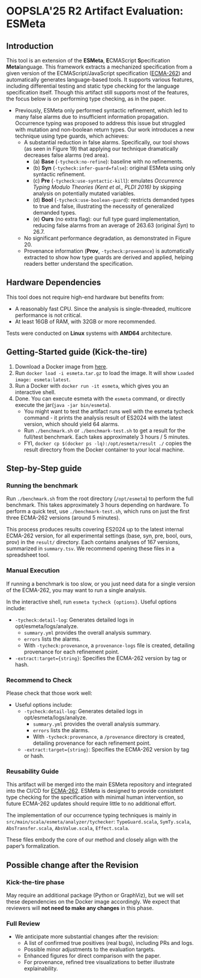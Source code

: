 # OOPSLA'25 R2 Artifact Evaluation: ESMeta

## Introduction

This tool is an extension of the **ESMeta**, **E**CMAScript **S**pecification **Meta**language. This framework extracts a mechanized specification from a given version of the ECMAScript/JavaScript specification ([ECMA-262](https://tc39.es/ecma262/)) and automatically generates language-based tools. It supports various features, including differential testing and static type checking for the language specification itself. Though this artifact still supports most of the features, the focus below is on performing type checking, as in the paper. 

* Previously, ESMeta only performed syntactic refinement, which led to many false alarms due to insufficient information propagation. Occurrence typing was proposed to address this issue but struggled with mutation and non-boolean return types. Our work introduces a new technique using type guards, which achieves:
  - A substantial reduction in false alarms. Specifically, our tool shows (as seen in Figure 19) that applying our technique dramatically decreases false alarms (red area).
    - (a) **Base** (`-tycheck:no-refine`): baseline with no refinements.
    - (b) **Syn** (`-tycheck:infer-guard=false`): original ESMeta using only syntactic refinement.
    - (c) **Pre** (`-tycheck:use-syntactic-kill`): emulates *Occurrence Typing Modulo Theories (Kent et al., PLDI 2016)* by skipping analysis on potentially mutated variables.
    - (d) **Bool** (`-tycheck:use-boolean-guard`): restricts demanded types to true and false, illustrating the necessity of generalized demanded types.
    - (e) **Ours** (no extra flag): our full type guard implementation, reducing false alarms from an average of 263.63 (original *Syn*) to 26.7.
  - No significant performance degradation, as demonstrated in Figure 20.
  - Provenance information (**Prov**, `-tycheck:provenance`) is automatically extracted to show how type guards are derived and applied, helping readers better understand the specification.

## Hardware Dependencies

This tool does not require high-end hardware but benefits from:

- A reasonably fast CPU. Since the analysis is single-threaded, multicore performance is not critical.
- At least 16GB of RAM, with 32GB or more recommended.

Tests were conducted on **Linux** systems with **AMD64** architecture.

## Getting-Started guide (Kick-the-tire)

1. Download a Docker image from [here](https://drive.google.com/file/d/1nvyz_fKZX-Fdhzcjnjos8PSVaJtXIDbq/view?usp=drive_link).
1. Run `docker load -i esmeta.tar.gz` to load the image. It will show `Loaded image: esmeta:latest`.
1. Run a Docker with `docker run -it esmeta`, which gives you an interactive shell.
1. Done. You can execute esmeta with the `esmeta` command, or directly execute the jar(`java -jar bin/esmeta`). 
   * You might want to test the artifact runs well with the esmeta tycheck command - it prints the analysis result of ES2024 with the latest version, which should yield 64 alarms. 
   * Run `./benchmark.sh` or `./benchmark-test.sh` to get a result for the full/test benchmark. Each takes approximately 3 hours / 5 minutes. 
   * FYI, `docker cp $(docker ps -lq):/opt/esmeta/result ./` copies the result directory from the Docker container to your local machine.

## Step-by-Step guide

### Running the benchmark

Run `./benchmark.sh` from the root directory (`/opt/esmeta`) to perform the full benchmark. This takes approximately 3 hours depending on hardware. To perform a quick test, use `./benchmark-test.sh`, which runs on just the first three ECMA-262 versions (around 5 minutes).

This process produces results covering ES2024 up to the latest internal ECMA-262 version, for all experimental settings (base, syn, pre, bool, ours, prov) in the `result/` directory. Each contains analyses of 167 versions, summarized in `summary.tsv`. We recommend opening these files in a spreadsheet tool.

### Manual Execution

If running a benchmark is too slow, or you just need data for a single version of the ECMA-262, you may want to run a single analysis.

In the interactive shell, run `esmeta tycheck {options}`. Useful options include:

- `-tycheck:detail-log`: Generates detailed logs in opt/esmeta/logs/analyze.
  - `summary.yml` provides the overall analysis summary.
  - `errors` lists the alarms.
  - With `-tycheck:provenance`, a `provenance-logs` file is created, detailing provenance for each refinement point.
- `-extract:target={string}`: Specifies the ECMA-262 version by tag or hash.

### Recommend to Check

Please check that those work well:

* Useful options include:
  - `-tycheck:detail-log`: Generates detailed logs in opt/esmeta/logs/analyze.
    - `summary.yml` provides the overall analysis summary.
    - `errors` lists the alarms.
    - With `-tycheck:provenance`, a `/provenance` directory is created, detailing provenance for each refinement point.
  - `-extract:target={string}`: Specifies the ECMA-262 version by tag or hash.

### Reusability Guide

This artifact will be merged into the main ESMeta repository and integrated into the CI/CD for [ECMA-262](https://github.com/tc39/ecma262). ESMeta is designed to provide consistent type checking for the specification with minimal human intervention, so future ECMA-262 updates should require little to no additional effort.

The implementation of our occurrence typing techniques is mainly in `src/main/scala/esmeta/analyzer/tychecker`: `TypeGuard.scala`, `SymTy.scala`, `AbsTransfer.scala`, `AbsValue.scala`, `Effect.scala`.

These files embody the core of our method and closely align with the paper’s formalization.

## Possible change after the Revision

### Kick-the-tire phase

May require an additional package (Python or GraphViz), but we will set these dependencies on the Docker image accordingly. We expect that reviewers will **not need to make any changes** in this phase.

### Full Review

* We anticipate more substantial changes after the revision:
  - A list of confirmed true positives (real bugs), including PRs and logs.
  - Possible minor adjustments to the evaluation targets.
  - Enhanced figures for direct comparison with the paper.
  - For provenance, refined tree visualizations to better illustrate explainability.